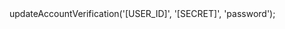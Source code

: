 <?php

use Appwrite\Client;
use Appwrite\Services\Account;

$client = new Client();

$client
;

$account = new Account($client);

$result = $account->updateAccountVerification('[USER_ID]', '[SECRET]', 'password');